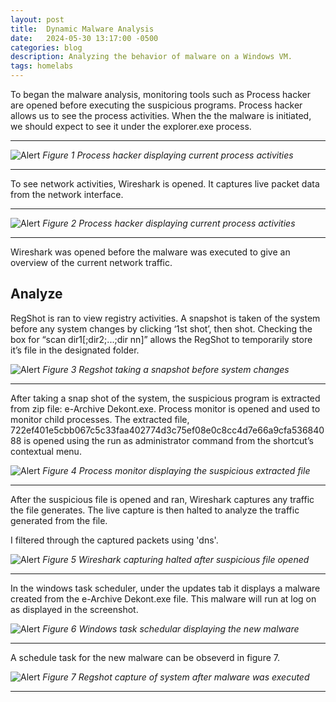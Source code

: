 ```yaml
---
layout: post
title:  Dynamic Malware Analysis
date:   2024-05-30 13:17:00 -0500
categories: blog 
description: Analyzing the behavior of malware on a Windows VM.
tags: homelabs 
---
```



To began the malware analysis, monitoring tools such as Process hacker are opened before executing the suspicious programs. Process hacker allows us to see the process activities. When the the malware is initiated, we should expect to see it under the explorer.exe process.

---
![Alert](/assets/img/dyn/1.png)
_Figure 1 Process hacker displaying current process activities_  

---

To see network activities, Wireshark is opened. It captures live packet data from the network interface.

---
![Alert](/assets/img/dyn/2.png)
_Figure 2 Process hacker displaying current process activities_  

---



Wireshark  was opened before the malware was executed to give an overview of the current network traffic.

## Analyze

RegShot is ran to view registry activities. A snapshot is taken of the system before any system changes by clicking ‘1st shot’, then shot. Checking the box for “scan dir1[;dir2;...;dir nn]” allows the RegShot to temporarily store it’s file in the designated folder.

![Alert](/assets/img/dyn/4.png)
_Figure 3 Regshot taking a snapshot before system changes_  

---

After taking a snap shot of the system, the suspicious program is extracted from zip file:  e-Archive Dekont.exe. Process monitor is opened and used to monitor child processes. The extracted file, 722ef401e5cbb067c5c33faa402774d3c75ef08e0c8cc4d7e66a9cfa53684088 is opened using the run as administrator command from the shortcut’s contextual menu. 

![Alert](/assets/img/dyn/5.png)
_Figure 4 Process monitor displaying the suspicious extracted file_  

---


After the suspicious file is opened and ran, Wireshark captures any traffic the file generates. The live capture is then halted to analyze the traffic generated from the file.

I filtered through the captured packets using 'dns'.

![Alert](/assets/img/dyn/6.png)
_Figure 5 Wireshark capturing halted after suspicious file opened_  

---

In the windows task scheduler, under the updates tab it displays a malware created from the e-Archive Dekont.exe file. This malware will run at log on as displayed in the screenshot.

![Alert](/assets/img/dyn/7.png)
_Figure 6 Windows task schedular displaying the new malware_  

---


A schedule task for the new malware can be obseverd in figure 7.

![Alert](/assets/img/dyn/8.png)
_Figure 7 Regshot capture of system after malware was executed_  

---
